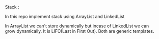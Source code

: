 
  Stack :
  
  
  In this repo implement stack using ArrayList and LinkedList
  
  In ArrayList  we can't store dynamically but incase of LinkedList we can grow dynamically.
It is LIFO(Last in First Out).
Both are generic  templates.
